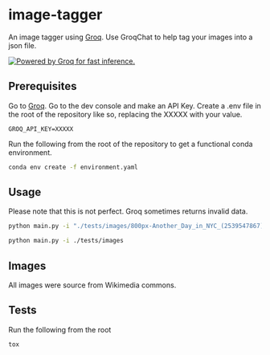 # image-tagger

An image tagger using [Groq](https://groq.com/). Use GroqChat to help tag your images into a json file.

<a href="https://groq.com" target="_blank" rel="noopener noreferrer">
  <img
    src="https://groq.com/wp-content/uploads/2024/03/PBG-mark1-color.svg"
    alt="Powered by Groq for fast inference."
  />
</a>

## Prerequisites

Go to [Groq](https://groq.com/). Go to the dev console and make an API Key.
Create a .env file in the root of the repository like so, replacing the XXXXX with your value.

```env
GROQ_API_KEY=XXXXX
```

Run the following from the root of the repository to get a functional conda environment.

```sh
conda env create -f environment.yaml
```

## Usage

Please note that this is not perfect. Groq sometimes returns invalid data.


```sh
python main.py -i "./tests/images/800px-Another_Day_in_NYC_(2539547867).jpg" "https://upload.wikimedia.org/wikipedia/commons/thumb/1/17/Interior_Galeria_Arte_Nacional_%28Caracas%29.jpg/800px-Interior_Galeria_Arte_Nacional_%28Caracas%29.jpg?20071010223618"
```

```sh
python main.py -i ./tests/images
```

## Images

All images were source from Wikimedia commons.

## Tests

Run the following from the root

```sh
tox
```